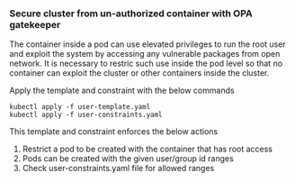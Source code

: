 ### Secure cluster from un-authorized container with OPA gatekeeper

The container inside a pod can use elevated privileges to run the root user and exploit the system by accessing any vulnerable packages from open network. It is necessary to restric such use inside the pod level so that no container can exploit the cluster or other containers inside the cluster.

Apply the template and constraint with the below commands
```
kubectl apply -f user-template.yaml
kubectl apply -f user-constraints.yaml
```
This template and constraint enforces the below actions
1. Restrict a pod to be created with the container that has root access
2. Pods can be created with the given user/group id ranges 
3. Check user-constraints.yaml file for allowed ranges
